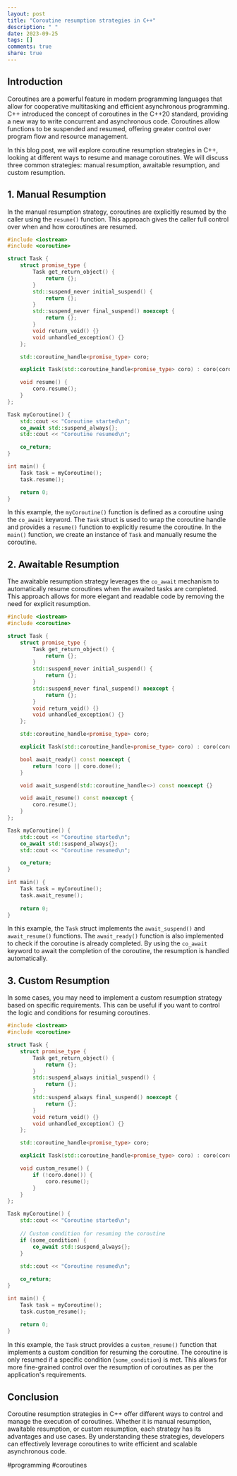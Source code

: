 ```yaml
---
layout: post
title: "Coroutine resumption strategies in C++"
description: " "
date: 2023-09-25
tags: []
comments: true
share: true
---
```


## Introduction

Coroutines are a powerful feature in modern programming languages that allow for cooperative multitasking and efficient asynchronous programming. C++ introduced the concept of coroutines in the C++20 standard, providing a new way to write concurrent and asynchronous code. Coroutines allow functions to be suspended and resumed, offering greater control over program flow and resource management.

In this blog post, we will explore coroutine resumption strategies in C++, looking at different ways to resume and manage coroutines. We will discuss three common strategies: manual resumption, awaitable resumption, and custom resumption.

## 1. Manual Resumption

In the manual resumption strategy, coroutines are explicitly resumed by the caller using the `resume()` function. This approach gives the caller full control over when and how coroutines are resumed.

```cpp
#include <iostream>
#include <coroutine>

struct Task {
    struct promise_type {
        Task get_return_object() {
            return {};
        }
        std::suspend_never initial_suspend() {
            return {};
        }
        std::suspend_never final_suspend() noexcept {
            return {};
        }
        void return_void() {}
        void unhandled_exception() {}
    };

    std::coroutine_handle<promise_type> coro;

    explicit Task(std::coroutine_handle<promise_type> coro) : coro(coro) {}

    void resume() {
        coro.resume();
    }
};

Task myCoroutine() {
    std::cout << "Coroutine started\n";
    co_await std::suspend_always{};
    std::cout << "Coroutine resumed\n";

    co_return;
}

int main() {
    Task task = myCoroutine();
    task.resume();

    return 0;
}
```

In this example, the `myCoroutine()` function is defined as a coroutine using the `co_await` keyword. The `Task` struct is used to wrap the coroutine handle and provides a `resume()` function to explicitly resume the coroutine. In the `main()` function, we create an instance of `Task` and manually resume the coroutine.

## 2. Awaitable Resumption

The awaitable resumption strategy leverages the `co_await` mechanism to automatically resume coroutines when the awaited tasks are completed. This approach allows for more elegant and readable code by removing the need for explicit resumption.

```cpp
#include <iostream>
#include <coroutine>

struct Task {
    struct promise_type {
        Task get_return_object() {
            return {};
        }
        std::suspend_never initial_suspend() {
            return {};
        }
        std::suspend_never final_suspend() noexcept {
            return {};
        }
        void return_void() {}
        void unhandled_exception() {}
    };

    std::coroutine_handle<promise_type> coro;

    explicit Task(std::coroutine_handle<promise_type> coro) : coro(coro) {}

    bool await_ready() const noexcept {
        return !coro || coro.done();
    }

    void await_suspend(std::coroutine_handle<>) const noexcept {}

    void await_resume() const noexcept {
        coro.resume();
    }
};

Task myCoroutine() {
    std::cout << "Coroutine started\n";
    co_await std::suspend_always{};
    std::cout << "Coroutine resumed\n";

    co_return;
}

int main() {
    Task task = myCoroutine();
    task.await_resume();
    
    return 0;
}
```

In this example, the `Task` struct implements the `await_suspend()` and `await_resume()` functions. The `await_ready()` function is also implemented to check if the coroutine is already completed. By using the `co_await` keyword to await the completion of the coroutine, the resumption is handled automatically.

## 3. Custom Resumption

In some cases, you may need to implement a custom resumption strategy based on specific requirements. This can be useful if you want to control the logic and conditions for resuming coroutines.

```cpp
#include <iostream>
#include <coroutine>

struct Task {
    struct promise_type {
        Task get_return_object() {
            return {};
        }
        std::suspend_always initial_suspend() {
            return {};
        }
        std::suspend_always final_suspend() noexcept {
            return {};
        }
        void return_void() {}
        void unhandled_exception() {}
    };

    std::coroutine_handle<promise_type> coro;

    explicit Task(std::coroutine_handle<promise_type> coro) : coro(coro) {}

    void custom_resume() {
        if (!coro.done()) {
            coro.resume();
        }
    }
};

Task myCoroutine() {
    std::cout << "Coroutine started\n";
    
    // Custom condition for resuming the coroutine
    if (some_condition) {
        co_await std::suspend_always{};
    }
    
    std::cout << "Coroutine resumed\n";

    co_return;
}

int main() {
    Task task = myCoroutine();
    task.custom_resume();
    
    return 0;
}
```

In this example, the `Task` struct provides a `custom_resume()` function that implements a custom condition for resuming the coroutine. The coroutine is only resumed if a specific condition (`some_condition`) is met. This allows for more fine-grained control over the resumption of coroutines as per the application's requirements.

## Conclusion

Coroutine resumption strategies in C++ offer different ways to control and manage the execution of coroutines. Whether it is manual resumption, awaitable resumption, or custom resumption, each strategy has its advantages and use cases. By understanding these strategies, developers can effectively leverage coroutines to write efficient and scalable asynchronous code.

#programming #coroutines